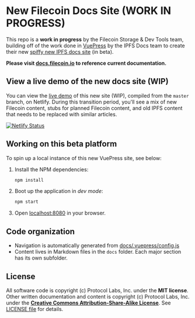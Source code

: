 # New Filecoin Docs Site (WORK IN PROGRESS)

This repo is a **work in progress** by the Filecoin Storage & Dev Tools team, building off of the work done in [VuePress](https://github.com/vuejs/vuepress) by the IPFS Docs team to create their new [spiffy new IPFS docs site](https://docs-beta.ipfs.io/) (in beta).

**Please visit [docs.filecoin.io](https://docs.filecoin.io/) to reference current documentation.**


## View a live demo of the new docs site (WIP)
You can view the [live demo](https://filecoin-docs.netlify.com/) of this new site (WIP), compiled from the `master` branch, on Netlify. During this transition period, you'll see a mix of new Filecoin content, stubs for planned Filecoin content, and old IPFS content that needs to be replaced with similar articles. 

[![Netlify Status](https://api.netlify.com/api/v1/badges/b3586cdd-c0e3-404c-b451-875025e0e990/deploy-status)](https://app.netlify.com/sites/filecoin-docs/deploys)

## Working on this beta platform

To spin up a local instance of this new VuePress site, see below:

1. Install the NPM dependencies:

    ```bash
    npm install
    ```

2. Boot up the application in _dev mode_:

    ```bash
    npm start
    ```

3. Open [localhost:8080](http://localhost:8080) in your browser.

## Code organization
- Navigation is automatically generated from [docs/.vuepress/config.js](https://github.com/filecoin-project/filecoin-docs/blob/master/docs/.vuepress/config.js)
- Content lives in Markdown files in the `docs` folder. Each major section has its own subfolder.

## License

All software code is copyright (c) Protocol Labs, Inc. under the **MIT license**. Other written documentation and content is copyright (c) Protocol Labs, Inc. under the [**Creative Commons Attribution-Share-Alike License**](https://creativecommons.org/licenses/by/4.0/). See [LICENSE file](./LICENSE.md) for details.
